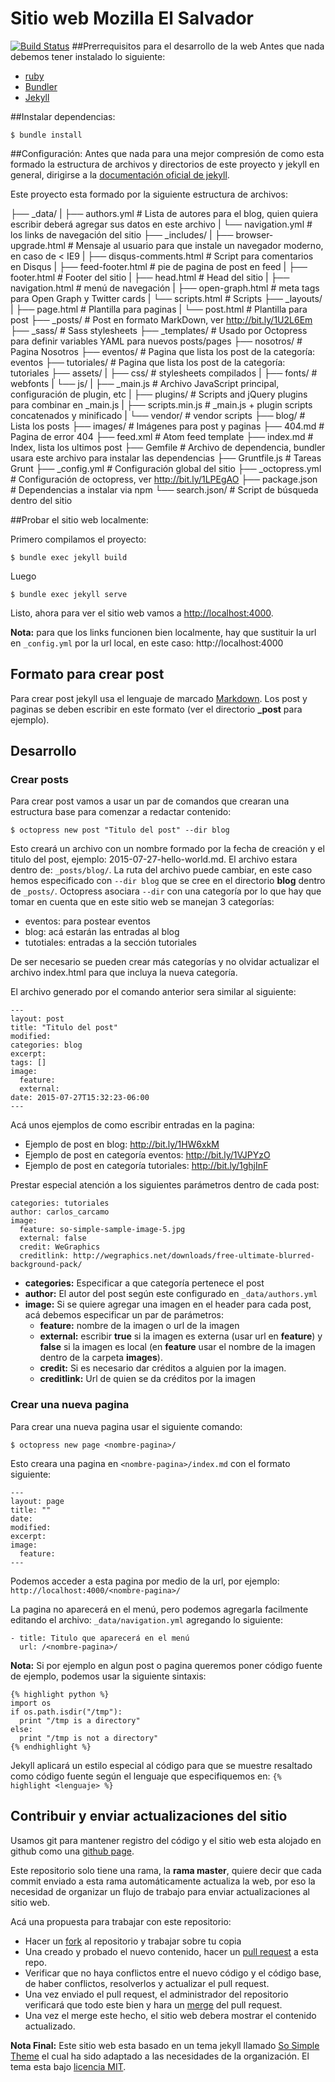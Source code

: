Sitio web Mozilla El Salvador
=====================================
[![Build Status](https://travis-ci.org/mozillaSv/mozillaSv.github.io.svg?branch=master)](https://travis-ci.org/mozillaSv/mozillaSv.github.io)
##Prerrequisitos para el desarrollo de la web
Antes que nada debemos tener instalado lo siguiente:

* [ruby](https://www.ruby-lang.org/en/documentation/installation/)
* [Bundler](http://bundler.io/)
* [Jekyll](http://jekyllrb.com/docs/installation/)

##Instalar dependencias:

```shell
$ bundle install
```

##Configuración:
Antes que nada para una mejor compresión de como esta formado la estructura de archivos y directorios de este proyecto y jekyll en general,
dirigirse a la [documentación oficial de jekyll](http://jekyllrb.com/docs/structure/).

Este proyecto esta formado por la siguiente estructura de archivos:


  ├── _data/
  |    ├── authors.yml   			# Lista de autores para el blog, quien quiera escribir deberá agregar sus datos en este archivo
  |    └── navigation.yml         # los links de navegación del sitio
  ├── _includes/
  |    ├── browser-upgrade.html   # Mensaje al usuario para que instale un navegador moderno, en caso de < IE9
  |    ├── disqus-comments.html   # Script para comentarios en Disqus
  |    ├── feed-footer.html       # pie de pagina de post en feed
  |    ├── footer.html            # Footer del sitio
  |    ├── head.html              # Head del sitio
  |    ├── navigation.html        # menú de navegación
  |    ├── open-graph.html        # meta tags para Open Graph y Twitter cards
  |    └── scripts.html           # Scripts
  ├── _layouts/
  |    ├── page.html               # Plantilla para paginas
  |    └── post.html               # Plantilla para post
  ├── _posts/                      # Post en formato MarkDown, ver http://bit.ly/1U2L6Em
  ├── _sass/                       # Sass stylesheets
  ├── _templates/                  # Usado por Octopress para definir variables YAML para nuevos posts/pages
  ├── nosotros/                    # Pagina Nosotros
  ├── eventos/                     # Pagina que lista los post de la categoría: eventos
  ├── tutoriales/                  # Pagina que lista los post de la categoría: tutoriales
  ├── assets/
  |    ├── css/                    # stylesheets compilados
  |    ├── fonts/                  # webfonts
  |    └── js/
  |        ├── _main.js            # Archivo JavaScript principal, configuración de plugin, etc
  |        ├── plugins/            # Scripts and jQuery plugins para combinar en _main.js
  |        ├── scripts.min.js      # _main.js + plugin scripts concatenados y minificado
  |        └── vendor/             # vendor scripts
  ├── blog/                        # Lista los posts
  ├── images/                      # Imágenes para post y paginas
  ├── 404.md                       # Pagina de error 404
  ├── feed.xml                     # Atom feed template
  ├── index.md                     # Index, lista los ultimos post
  ├── Gemfile                      # Archivo de dependencia, bundler usara este archivo para instalar las dependencias
  ├── Gruntfile.js                 # Tareas Grunt
  ├── _config.yml                  # Configuración global del sitio
  ├── _octopress.yml               # Configuración de octopress, ver http://bit.ly/1LPEgAO
  ├── package.json                 # Dependencias a instalar via npm
  └── search.json/                 # Script de búsqueda dentro del sitio


##Probar el sitio web localmente:

Primero compilamos el proyecto:

```shell
$ bundle exec jekyll build
```

Luego

```shell
$ bundle exec jekyll serve
```

Listo, ahora para ver el sitio web vamos a [http://localhost:4000](http://localhost:4000).

**Nota:** para que los links funcionen bien localmente, hay que sustituir la url en ```_config.yml``` por la url local, en este caso: http://localhost:4000

## Formato para crear post

Para crear post jekyll usa el lenguaje de marcado [Markdown](http://es.wikipedia.org/wiki/Markdown). Los post y paginas se deben escribir en este formato (ver el directorio **_post** para ejemplo).

## Desarrollo

### Crear posts

Para crear post vamos a usar un par de comandos que crearan una estructura base para comenzar a redactar contenido:

```
$ octopress new post "Titulo del post" --dir blog
```

Esto creará un archivo con un nombre formado por la fecha de creación y el titulo del post, ejemplo: 2015-07-27-hello-world.md. El archivo estara dentro de: ```_posts/blog/```.
La ruta del archivo puede cambiar, en este caso hemos especificado con ```--dir blog``` que se cree en el directorio **blog** dentro de ```_posts/```.
Octopress asociara ```--dir``` con una categoría por lo que hay que tomar en cuenta que en este sitio web se manejan 3 categorías:

* eventos: para postear eventos
* blog: acá estarán las entradas al blog
* tutotiales: entradas a la sección tutoriales

De ser necesario se pueden crear más categorías y no olvidar actualizar el archivo index.html para que incluya la nueva categoría.

El archivo generado por el comando anterior sera similar al siguiente:

```
---
layout: post
title: "Titulo del post"
modified:
categories: blog
excerpt:
tags: []
image:
  feature:
  external:
date: 2015-07-27T15:32:23-06:00
---
```

Acá unos ejemplos de como escribir entradas en la pagina:

* Ejemplo de post en blog: http://bit.ly/1HW6xkM
* Ejemplo de post en categoría eventos: http://bit.ly/1VJPYzO
* Ejemplo de post en categoría tutoriales: http://bit.ly/1ghjInF

Prestar especial atención a los siguientes parámetros dentro de cada post:

```
categories: tutoriales
author: carlos_carcamo
image:
  feature: so-simple-sample-image-5.jpg
  external: false
  credit: WeGraphics
  creditlink: http://wegraphics.net/downloads/free-ultimate-blurred-background-pack/
```

- **categories:** Especificar a que categoría pertenece el post
- **author:** El autor del post según este configurado en ```_data/authors.yml```
- **image:** Si se quiere agregar una imagen en el header para cada post, acá debemos especificar un par de parámetros:
  * **feature:** nombre de la imagen o url de la imagen
  * **external:** escribir **true** si la imagen es externa (usar url en **feature**) y **false** si la imagen es local (en **feature** usar el nombre de la imagen dentro de la carpeta **images**).
  * **credit:** Si es necesario dar créditos a alguien por la imagen.
  * **creditlink:** Url de quien se da créditos por la imagen

### Crear una nueva pagina

Para crear una nueva pagina usar el siguiente comando:

```
$ octopress new page <nombre-pagina>/
```

Esto creara una pagina en ```<nombre-pagina>/index.md``` con el formato siguiente:

```
---
layout: page
title: ""
date:
modified:
excerpt:
image:
  feature:
---
```

Podemos acceder a esta pagina por medio de la url, por ejemplo: ```http://localhost:4000/<nombre-pagina>/```

La pagina no aparecerá en el menú, pero podemos agregarla facilmente editando el archivo: ```_data/navigation.yml``` agregando lo siguiente:

```
- title: Titulo que aparecerá en el menú
  url: /<nombre-pagina>/
```


**Nota:**
Si por ejemplo en algun post o pagina queremos poner código fuente de ejemplo, podemos usar la siguiente sintaxis:

```
{% highlight python %}
import os
if os.path.isdir("/tmp"):
  print "/tmp is a directory"
else:
  print "/tmp is not a directory"
{% endhighlight %}
```

Jekyll aplicará un estilo especial al código para que se muestre resaltado como código fuente según el lenguaje que especifiquemos en:
```{% highlight <lenguaje> %}```


## Contribuir y enviar actualizaciones del sitio

Usamos git para mantener registro del código y el sitio web esta alojado en github como una [github page](https://pages.github.com/).

Este repositorio solo tiene una rama, la **rama master**, quiere decir que cada commit enviado a esta rama automáticamente actualiza la web, por eso la necesidad de organizar un flujo de trabajo para enviar actualizaciones al sitio web.

Acá una propuesta para trabajar con este repositorio:

* Hacer un [fork](https://guides.github.com/activities/forking/) al repositorio y trabajar sobre tu copia
* Una creado y probado el nuevo contenido, hacer un [pull request](https://help.github.com/articles/using-pull-requests/) a esta repo.
* Verificar que no haya conflictos entre el nuevo código y el código base, de haber conflictos, resolverlos y actualizar el pull request.
* Una vez enviado el pull request, el administrador del repositorio verificará que todo este bien y hara un [merge](https://help.github.com/articles/merging-a-pull-request/) del pull request.
* Una vez el merge este hecho, el sitio web debera mostrar el contenido actualizado.


**Nota Final:** Este sitio web esta basado en un tema jekyll llamado [So Simple Theme](https://github.com/mmistakes/so-simple-theme) el cual ha sido adaptado a las necesidades de la organización.
El tema esta bajo [licencia MIT](https://github.com/mmistakes/so-simple-theme/blob/master/LICENSE).
